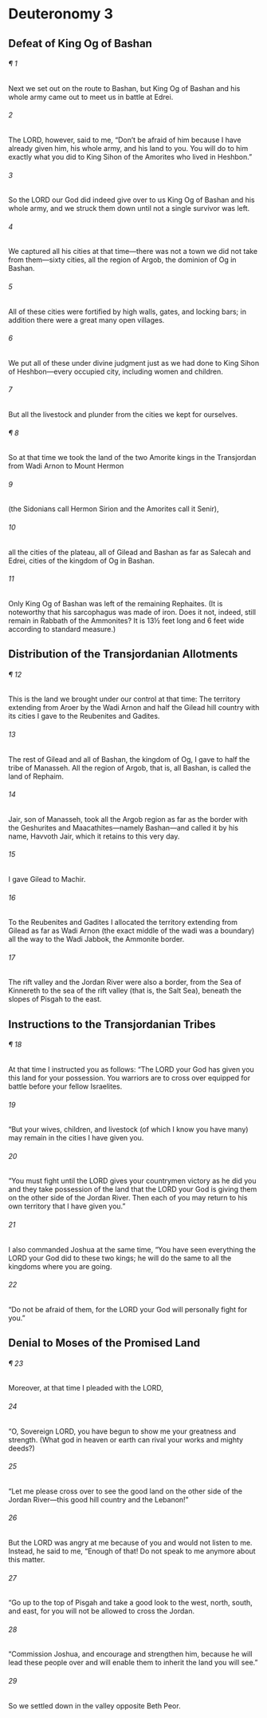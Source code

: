 # Deuteronomy 3
## Defeat of King Og of Bashan
###### ¶ 1
Next we set out on the route to Bashan, but King Og of Bashan and his whole army came out to meet us in battle at Edrei.
###### 2
The LORD, however, said to me, “Don’t be afraid of him because I have already given him, his whole army, and his land to you. You will do to him exactly what you did to King Sihon of the Amorites who lived in Heshbon.”
###### 3
So the LORD our God did indeed give over to us King Og of Bashan and his whole army, and we struck them down until not a single survivor was left.
###### 4
We captured all his cities at that time—there was not a town we did not take from them—sixty cities, all the region of Argob, the dominion of Og in Bashan.
###### 5
All of these cities were fortified by high walls, gates, and locking bars; in addition there were a great many open villages.
###### 6
We put all of these under divine judgment just as we had done to King Sihon of Heshbon—every occupied city, including women and children.
###### 7
But all the livestock and plunder from the cities we kept for ourselves.
###### ¶ 8
So at that time we took the land of the two Amorite kings in the Transjordan from Wadi Arnon to Mount Hermon
###### 9
(the Sidonians call Hermon Sirion and the Amorites call it Senir),
###### 10
all the cities of the plateau, all of Gilead and Bashan as far as Salecah and Edrei, cities of the kingdom of Og in Bashan.
###### 11
Only King Og of Bashan was left of the remaining Rephaites. (It is noteworthy that his sarcophagus was made of iron. Does it not, indeed, still remain in Rabbath of the Ammonites? It is 13½ feet long and 6 feet wide according to standard measure.)
## Distribution of the Transjordanian Allotments
###### ¶ 12
This is the land we brought under our control at that time: The territory extending from Aroer by the Wadi Arnon and half the Gilead hill country with its cities I gave to the Reubenites and Gadites.
###### 13
The rest of Gilead and all of Bashan, the kingdom of Og, I gave to half the tribe of Manasseh. All the region of Argob, that is, all Bashan, is called the land of Rephaim.
###### 14
Jair, son of Manasseh, took all the Argob region as far as the border with the Geshurites and Maacathites—namely Bashan—and called it by his name, Havvoth Jair, which it retains to this very day.
###### 15
I gave Gilead to Machir.
###### 16
To the Reubenites and Gadites I allocated the territory extending from Gilead as far as Wadi Arnon (the exact middle of the wadi was a boundary) all the way to the Wadi Jabbok, the Ammonite border.
###### 17
The rift valley and the Jordan River were also a border, from the Sea of Kinnereth to the sea of the rift valley (that is, the Salt Sea), beneath the slopes of Pisgah to the east.
## Instructions to the Transjordanian Tribes
###### ¶ 18
At that time I instructed you as follows: “The LORD your God has given you this land for your possession. You warriors are to cross over equipped for battle before your fellow Israelites.
###### 19
“But your wives, children, and livestock (of which I know you have many) may remain in the cities I have given you.
###### 20
“You must fight until the LORD gives your countrymen victory as he did you and they take possession of the land that the LORD your God is giving them on the other side of the Jordan River. Then each of you may return to his own territory that I have given you.”
###### 21
I also commanded Joshua at the same time, “You have seen everything the LORD your God did to these two kings; he will do the same to all the kingdoms where you are going.
###### 22
“Do not be afraid of them, for the LORD your God will personally fight for you.”
## Denial to Moses of the Promised Land
###### ¶ 23
Moreover, at that time I pleaded with the LORD,
###### 24
“O, Sovereign LORD, you have begun to show me your greatness and strength. (What god in heaven or earth can rival your works and mighty deeds?)
###### 25
“Let me please cross over to see the good land on the other side of the Jordan River—this good hill country and the Lebanon!”
###### 26
But the LORD was angry at me because of you and would not listen to me. Instead, he said to me, “Enough of that! Do not speak to me anymore about this matter.
###### 27
“Go up to the top of Pisgah and take a good look to the west, north, south, and east, for you will not be allowed to cross the Jordan.
###### 28
“Commission Joshua, and encourage and strengthen him, because he will lead these people over and will enable them to inherit the land you will see.”
###### 29
So we settled down in the valley opposite Beth Peor.
